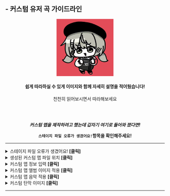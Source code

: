 ## - 커스텀 유저 곡 가이드라인

<div align = "center">
  
<img src = "imgs\Imoji\imoji4.gif" width = "180px">


#### 쉽게 따라하실 수 있게 이미지와 함께 자세히 설명을 적어뒀습니다!

천천히 읽어보시면서 따라해보세요

</br></br> 


<b> *커스텀 맵을 제작하려고 했는데 갑자기 여기로 들어와 졌다면!*

```스테이지 파일 오류가 생겼어요!```항목을 확인해주세요! </b>

</div>

-------------
<details>
<summary> 스테이지 파일 오류가 생겼어요! <b> [클릭] </b></summary>

-------------

<div align = "center">

갑자기 해당 사이트로 들어와진 경우, <b>*스테이지 파일을 불러오는데 오류가 발생*</b>하였기 때문입니다.

</br></br>

#### 오류가 발생하는 이유는 이미지 파일과 오디오 파일이 누락되었기 때문입니다.
맵을 제작하기 전, 오디오 파일과 앨범 이미지 파일을 적용시켜줘야 합니다!

이와 관련해선 아래 설명이 자세히 적혀있으니 아래로 쭉 내려서 확인해보세요!

</div>

</div>

<br><br><br><br><br>

-------------

</details>




<details>
<summary>생성된 커스텀 맵 파일 위치 <b> [클릭] </b></summary>

-------------

<div align = "center">

<img src = "imgs\Guideline_imgs\gl3.PNG" width = "480px">

커스텀 맵 파일들은 게임 실행파일이 있는 위치에 ```Custom_map_file_(숫자)```폴더 속에 존재합니다.

커스텀 맵을 생성할 경우, ```custom_map_file_(숫자)```<b> 숫자가 적혀진 폴더 </b>가 생성됩니다.

*폴더 이름은 원하는 이름으로 마음대로 변경 가능합니다. <b> (게임을 종료한 상태여야 변경 가능합니다) </b>

</div>

<br><br><br><br><br>

-------------

</details>


<details>
<summary>커스텀 맵 정보 입력 <b> [클릭] </b></summary>

-------------

<div align = "center">

<img src = "imgs\Guideline_imgs\gl4.PNG" width = "480px">

커스텀 맵 파일이 존재하는 폴더에 들어가 ```map_info.ini```파일을

``마우스 우클릭``을 누른 뒤  ```연결 프로그램' -> '메모장```을 선택해 파일을 열어줍니다.

메모장 파일에 적혀져 있는 글씨에 각각의 값을 입력하여 커스텀 맵의 정보를 입력해줍니다.

#### (모든 값은 반드시 따옴표를 포함합니다)

맵 정보는 다음과 같은 형식으로 적혀져 있습니다.
```
[custom_stage_map_name]
value = "융터르"

[custom_stage_bpm]
value="180.000000"

[custom_stage_map_highlight_part]
value="32.000000"
...
```
<img src = "imgs\Guideline_imgs\gl5.PNG">


|[custom_stage_bpm]|[custom_requirement_level]|[custom_stage_map_map_by]|[custom_stage_map_name]|[custom_stage_map_artist]|[custom_stage_map_difficulty]|[custom_stage_map_highlight_part]|[custom_detailed_difficulty]|
|---|---|---|---|---|---|---|---|
|음악의 BPM값<br>(소수점 사용 가능)|맵 해금 레벨<br>(0~999사이의 정수)|맵 제작자<br>(원하시는 본인 이름 적으시면 됩니다)|맵 이름<br>(음악 제목 적으시면 됩니다)|아티스트<br>(곡 작곡가 적으시면 됩니다)|맵 난이도<br>(원하시는 맵 난이도를 적어주시면 됩니다 ex: Expert)|해당 곡의 하이라이트 부분<br>(소수점도 입력 가능하며, 단위는 '초'입니다)|맵 난이도<br>(난이도를 0~9사이의 숫자로 환산한 값을 입력해 주세요, 0.5단위로 입력 가능합니다)|




|[custom_stage_map_color]|Hex값이란?|
|---|---|
|맵의 대표 컬러 (Hex값으로만 입력 가능합니다)|잘 모르시면 <a href = "https://imagecolorpicker.com/en">Hex값 변환 사이트</a>에서 원하는 색을 hex값으로 변환 가능합니다.<br>(hex값은 다음과 같이 적혀있습니다 #ffffff)|

</div>

<br><br><br><br><br>

-------------

</details>


<details>
<summary>커스텀 맵 엘범 이미지 적용 <b> [클릭] </b></summary>

-------------

<div align = "center">

<img src = "imgs\Guideline_imgs\gl6.PNG" width = "480px">

원하는 이미지 파일을 커스텀 맵 폴더 안에 넣어주세요. <b> (*이미지 파일 이름은 뭐든 상관 없습니다) </b>

#### (이미지 파일 확장자명은 png, jpeg, jpg만 사용 가능하며, 사이즈는 512x512px 이상의 정사각형 사이즈를 사용해주세요)

</div>

<br><br><br><br><br>

-------------

</details>

<details>
<summary>커스텀 맵 음악 적용 <b> [클릭] </b></summary>

-------------

<div align = "center">

<img src = "imgs\Guideline_imgs\gl6.PNG" width = "480px">

원하는 곡의 mp3파일을 <a href = "https://convertio.co/mp3-ogg/">해당 사이트</a>에서 ogg파일로 변경해주세요.

변환된 음악 파일을 커스텀 맵 폴더 안에 넣어주세요. <b> (*음악 파일 이름은 뭐든 상관 없습니다) </b>


</div>

<br><br><br><br><br>

-------------

</details>

<details>
<summary>커스텀 탄막 이미지 <b> [클릭] </b></summary>

-------------

<div align = "center">

<img src = "imgs\Guideline_imgs\gl8.PNG" width = "480px">

커스텀 탄막 이미를 추가하고 싶은 맵의 파일이 존재하는 폴더로 들어갑니다.

폴더 안의 ```custom_hitbox_image``` 폴더에서 ```center_origin```폴더 혹은 ```top_origin```폴더에 들어갑니다.

```center_origin```과 ```top_origin```의 차이는 이미지 회전시의 중심축의 위치가 다르다는 차이점이 있습니다]

= 대부분의 탄막은 ```center_origin```를 사용하기 때문에 해당 폴더 안에 이미지를 넣어주시면 됩니다.

</br></br>


<img src = "imgs\Guideline_imgs\gl7.PNG" width = "480px">

#### - 주의! -

확장자가 반드시 ```.png```여야 합니다. <b> (*이미지 파일 이름은 뭐든 상관 없습니다) </b>

이미지의 색은 반드시 ```완전한 흰색```으로만 이루어져 있어야 게임 내에서 색 변경 가능합니다.

이미지 사이즈는 512x512를 권장합니다. <b> (*오류 발생 가능성 있음) </b>

</div>

<br><br><br><br><br>

-------------

</details>





-------------
